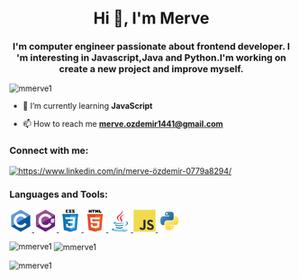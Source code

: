 <h1 align="center">Hi 👋, I'm Merve</h1>
<h3 align="center">I'm computer engineer passionate about frontend developer. I 'm interesting in Javascript,Java and Python.I'm working on create a new project and improve myself.</h3>

<p align="left"> <img src="https://komarev.com/ghpvc/?username=mmerve1&label=Profile%20views&color=0e75b6&style=flat" alt="mmerve1" /> </p>

- 🌱 I’m currently learning **JavaScript**

- 📫 How to reach me **merve.ozdemir1441@gmail.com**

<h3 align="left">Connect with me:</h3>
<p align="left">
<a href="https://linkedin.com/in/https://www.linkedin.com/in/merve-özdemir-0779a8294/" target="blank"><img align="center" src="https://raw.githubusercontent.com/rahuldkjain/github-profile-readme-generator/master/src/images/icons/Social/linked-in-alt.svg" alt="https://www.linkedin.com/in/merve-özdemir-0779a8294/" height="30" width="40" /></a>
</p>

<h3 align="left">Languages and Tools:</h3>
<p align="left"> <a href="https://www.cprogramming.com/" target="_blank" rel="noreferrer"> <img src="https://raw.githubusercontent.com/devicons/devicon/master/icons/c/c-original.svg" alt="c" width="40" height="40"/> </a> <a href="https://www.w3schools.com/cs/" target="_blank" rel="noreferrer"> <img src="https://raw.githubusercontent.com/devicons/devicon/master/icons/csharp/csharp-original.svg" alt="csharp" width="40" height="40"/> </a> <a href="https://www.w3schools.com/css/" target="_blank" rel="noreferrer"> <img src="https://raw.githubusercontent.com/devicons/devicon/master/icons/css3/css3-original-wordmark.svg" alt="css3" width="40" height="40"/> </a> <a href="https://www.w3.org/html/" target="_blank" rel="noreferrer"> <img src="https://raw.githubusercontent.com/devicons/devicon/master/icons/html5/html5-original-wordmark.svg" alt="html5" width="40" height="40"/> </a> <a href="https://www.java.com" target="_blank" rel="noreferrer"> <img src="https://raw.githubusercontent.com/devicons/devicon/master/icons/java/java-original.svg" alt="java" width="40" height="40"/> </a> <a href="https://developer.mozilla.org/en-US/docs/Web/JavaScript" target="_blank" rel="noreferrer"> <img src="https://raw.githubusercontent.com/devicons/devicon/master/icons/javascript/javascript-original.svg" alt="javascript" width="40" height="40"/> </a> <a href="https://www.python.org" target="_blank" rel="noreferrer"> <img src="https://raw.githubusercontent.com/devicons/devicon/master/icons/python/python-original.svg" alt="python" width="40" height="40"/> </a> </p>

<p><img align="left" src="https://github-readme-stats.vercel.app/api/top-langs?username=mmerve1&show_icons=true&locale=en&layout=compact" alt="mmerve1" /></p>

<p>&nbsp;<img align="center" src="https://github-readme-stats.vercel.app/api?username=mmerve1&show_icons=true&locale=en" alt="mmerve1" /></p>

<p><img align="center" src="https://github-readme-streak-stats.herokuapp.com/?user=mmerve1&" alt="mmerve1" /></p>
